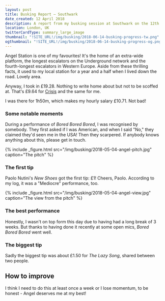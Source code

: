 ```yaml
---
layout: post
title: Busking Report – Southwark
date_created: 12 April 2018
description: A report from my busking session at Southwark on the 12th of April 2018!
location: London, UK
twitterCardType: summary_large_image
thumbnail: "!SITE_URL!/img/busking/2018-06-14-busking-progress-tw.png"
ogthumbnail: "!SITE_URL!/img/busking/2018-06-14-busking-progress-og.png"
---
```


Angel Station is one of my favourites! It's the home of an extra-wide platform, the longest escalators on the Underground network and the fourth-longest escalators in Western Europe. Aside from these thrilling facts, it used to my local station for a year and a half when I lived down the road. Lovely area.

Anyway, I took in £19.28. Nothing to write home about but not to be scoffed at. That's £9.64 for [Crisis](https://www.crisis.org.uk/) and the same for me.

I was there for 1h50m, which makes my hourly salary £10.71. Not bad!

### Some notable moments

During a performance of _Bored Bored Bored_, I was recognised by somebody. They first asked if I was American, and when I said "No," they claimed they'd seen me in the USA! Then they scarpered. If anybody knows anything about this, please get in touch.

{% include _figure.html src="/img/busking/2018-05-04-angel-pitch.jpg" caption="The pitch" %}

### The first tip

Paolo Nutini's _New Shoes_ got the first tip: £1! Cheers, Paolo. According to my log, it was a "Mediocre" performance, too.

{% include _figure.html src="/img/busking/2018-05-04-angel-view.jpg" caption="The view from the pitch" %}

### The best performance

Honestly, I wasn't on top form this day due to having had a long break of 3 weeks. But thanks to having done it recently at some open mics, _Bored Bored Bored_ went well.

### The biggest tip

Sadly the biggest tip was about £1.50 for _The Lazy Song_, shared between two people.

## How to improve

I think I need to do this at least once a week or I lose momentum, to be honest - Angel deserves me at my best!
